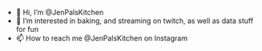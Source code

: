 - 👋 Hi, I’m @JenPalsKitchen
- 👀 I’m interested in baking, and streaming on twitch, as well as data stuff for fun
- 📫 How to reach me @JenPalsKitchen on Instagram

<!---
JenPalsKitchen/JenPalsKitchen is a ✨ special ✨ repository because its `README.md` (this file) appears on your GitHub profile.
You can click the Preview link to take a look at your changes.
--->
